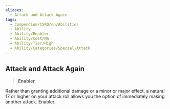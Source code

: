 ```yaml
---
aliases:
  - Attack and Attack Again
tags:
  - Compendium/CSRD/en/Abilities
  - Ability
  - Ability/Enabler
  - Ability/Cost/NA
  - Ability/Tier/High
  - Ability/Categories/Special-Attack
---
```

    
      
## Attack and Attack Again      
>**Enabler**    
      
Rather than granting additional damage or a minor or major effect, a natural 17 or higher on your attack roll allows you the option of immediately making another attack. Enabler.